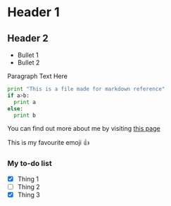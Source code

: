 # Header 1

## Header 2

* Bullet 1
* Bullet 2

Paragraph Text Here

```python
print "This is a file made for markdown reference"
if a>b:
  print a
else:
  print b
```

You can find out more about me by visiting [this page](https://github.com/SambitAcharya)

This is my favourite emoji :+1:

### My to-do list

- [x] Thing 1
- [ ] Thing 2
- [x] Thing 3 
